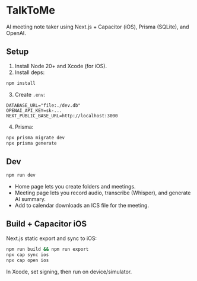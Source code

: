 # TalkToMe

AI meeting note taker using Next.js + Capacitor (iOS), Prisma (SQLite), and OpenAI.

## Setup

1. Install Node 20+ and Xcode (for iOS).
2. Install deps:

```bash
npm install
```

3. Create `.env`:

```env
DATABASE_URL="file:./dev.db"
OPENAI_API_KEY=sk-...
NEXT_PUBLIC_BASE_URL=http://localhost:3000
```

4. Prisma:

```bash
npx prisma migrate dev
npx prisma generate
```

## Dev

```bash
npm run dev
```

- Home page lets you create folders and meetings.
- Meeting page lets you record audio, transcribe (Whisper), and generate AI summary.
- Add to calendar downloads an ICS file for the meeting.

## Build + Capacitor iOS

Next.js static export and sync to iOS:

```bash
npm run build && npm run export
npx cap sync ios
npx cap open ios
```

In Xcode, set signing, then run on device/simulator.
